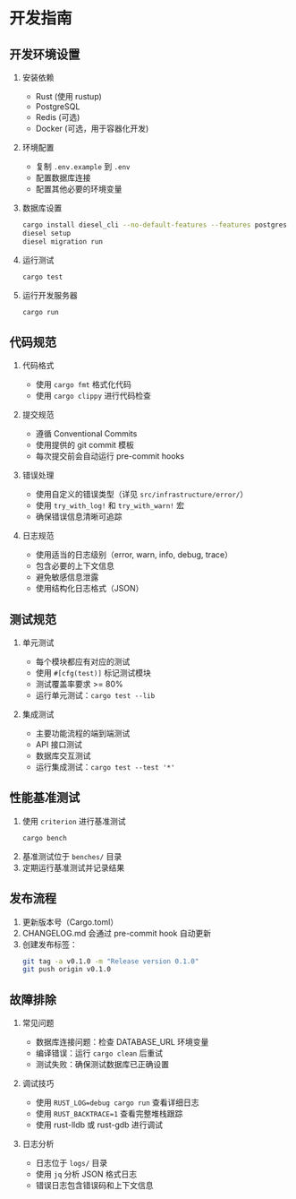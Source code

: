 # 开发指南

## 开发环境设置
1. 安装依赖
   - Rust (使用 rustup)
   - PostgreSQL
   - Redis (可选)
   - Docker (可选，用于容器化开发)

2. 环境配置
   - 复制 `.env.example` 到 `.env`
   - 配置数据库连接
   - 配置其他必要的环境变量

3. 数据库设置
   ```bash
   cargo install diesel_cli --no-default-features --features postgres
   diesel setup
   diesel migration run
   ```

4. 运行测试
   ```bash
   cargo test
   ```

5. 运行开发服务器
   ```bash
   cargo run
   ```

## 代码规范
1. 代码格式
   - 使用 `cargo fmt` 格式化代码
   - 使用 `cargo clippy` 进行代码检查

2. 提交规范
   - 遵循 Conventional Commits
   - 使用提供的 git commit 模板
   - 每次提交前会自动运行 pre-commit hooks

3. 错误处理
   - 使用自定义的错误类型（详见 `src/infrastructure/error/`）
   - 使用 `try_with_log!` 和 `try_with_warn!` 宏
   - 确保错误信息清晰可追踪

4. 日志规范
   - 使用适当的日志级别（error, warn, info, debug, trace）
   - 包含必要的上下文信息
   - 避免敏感信息泄露
   - 使用结构化日志格式（JSON）

## 测试规范
1. 单元测试
   - 每个模块都应有对应的测试
   - 使用 `#[cfg(test)]` 标记测试模块
   - 测试覆盖率要求 >= 80%
   - 运行单元测试：`cargo test --lib`

2. 集成测试
   - 主要功能流程的端到端测试
   - API 接口测试
   - 数据库交互测试
   - 运行集成测试：`cargo test --test '*'`

## 性能基准测试
1. 使用 `criterion` 进行基准测试
   ```bash
   cargo bench
   ```
2. 基准测试位于 `benches/` 目录
3. 定期运行基准测试并记录结果

## 发布流程
1. 更新版本号（Cargo.toml）
2. CHANGELOG.md 会通过 pre-commit hook 自动更新
3. 创建发布标签：
   ```bash
   git tag -a v0.1.0 -m "Release version 0.1.0"
   git push origin v0.1.0
   ```

## 故障排除
1. 常见问题
   - 数据库连接问题：检查 DATABASE_URL 环境变量
   - 编译错误：运行 `cargo clean` 后重试
   - 测试失败：确保测试数据库已正确设置

2. 调试技巧
   - 使用 `RUST_LOG=debug cargo run` 查看详细日志
   - 使用 `RUST_BACKTRACE=1` 查看完整堆栈跟踪
   - 使用 rust-lldb 或 rust-gdb 进行调试

3. 日志分析
   - 日志位于 `logs/` 目录
   - 使用 `jq` 分析 JSON 格式日志
   - 错误日志包含错误码和上下文信息
